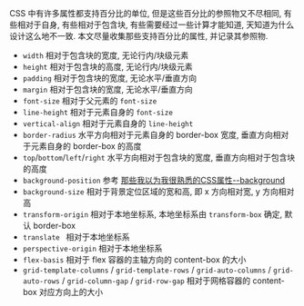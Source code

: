CSS 中有许多属性都支持百分比的单位, 但是这些百分比的参照物又不尽相同, 有些相对于自身, 有些相对于包含块, 有些需要经过一些计算才能知道, 天知道为什么设计这么地不一致. 本文尽量收集那些支持百分比的属性, 并记录其参照物.



* `width` 相对于包含块的宽度, 无论行内/块级元素
* `height` 相对于包含块的高度, 无论行内/块级元素
* `padding` 相对于包含块的宽度, 无论水平/垂直方向
* `margin` 相对于包含块的宽度, 无论水平/垂直方向
* `font-size` 相对于父元素的 `font-size`
* `line-height` 相对于元素自身的 `font-size`
* `vertical-align` 相对于元素自身的 `line-height`
* `border-radius` 水平方向相对于元素自身的 border-box 宽度, 垂直方向相对于元素自身的 border-box 的高度
* `top`/`bottom`/`left`/`right` 水平方向相对于包含块的宽度, 垂直方向相对于包含块的高度
* `background-position` 参考 [那些我以为我很熟悉的CSS属性--background](./那些我以为我很熟悉的CSS属性--background.md)
* `background-size` 相对于背景定位区域的宽和高, 即 x 方向相对宽, y 方向相对高
* `transform-origin` 相对于本地坐标系, 本地坐标系由 `transform-box` 确定, 默认 border-box
* `translate ` 相对于本地坐标系
* `perspective-origin` 相对于本地坐标系
* `flex-basis` 相对于 flex 容器的主轴方向的 content-box 的大小
* `grid-template-columns` / `grid-template-rows` / `grid-auto-columns` / `grid-auto-rows` / `grid-column-gap` / `grid-row-gap` 相对于网格容器的 content-box 对应方向上的大小